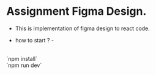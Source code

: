 # Assignment Figma Design.

- This is implementation of figma design to react code.

- how to start ? -
<br>
`npm install`
<br>
`npm run dev`